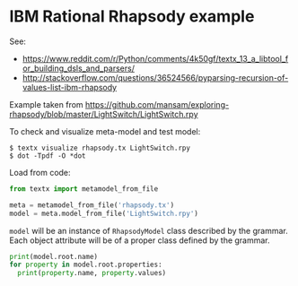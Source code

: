# IBM Rational Rhapsody example

See:
  - https://www.reddit.com/r/Python/comments/4k50gf/textx_13_a_libtool_for_building_dsls_and_parsers/
  - http://stackoverflow.com/questions/36524566/pyparsing-recursion-of-values-list-ibm-rhapsody

Example taken from https://github.com/mansam/exploring-rhapsody/blob/master/LightSwitch/LightSwitch.rpy


To check and visualize meta-model and test model:

    $ textx visualize rhapsody.tx LightSwitch.rpy
    $ dot -Tpdf -O *dot

Load from code:

```python
from textx import metamodel_from_file

meta = metamodel_from_file('rhapsody.tx')
model = meta.model_from_file('LightSwitch.rpy')
```


`model` will be an instance of `RhapsodyModel` class described by the grammar.
Each object attribute will be of a proper class defined by the grammar.

```python
print(model.root.name)
for property in model.root.properties:
  print(property.name, property.values)
```

